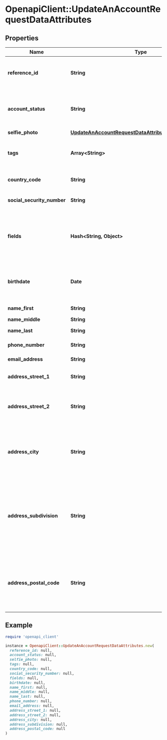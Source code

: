 # OpenapiClient::UpdateAnAccountRequestDataAttributes

## Properties

| Name | Type | Description | Notes |
| ---- | ---- | ----------- | ----- |
| **reference_id** | **String** | Reference ID on Account, refers to an entity in your user model | [optional] |
| **account_status** | **String** | BETA FEATURE -- Name of the status to set on this Account. | [optional] |
| **selfie_photo** | [**UpdateAnAccountRequestDataAttributesAllOfSelfiePhoto**](UpdateAnAccountRequestDataAttributesAllOfSelfiePhoto.md) |  | [optional] |
| **tags** | **Array&lt;String&gt;** | A list of tag names to be associated with the Account. | [optional] |
| **country_code** | **String** | ISO 3166-1 alpha 2 country code. | [optional] |
| **social_security_number** | **String** | Social security number. | [optional] |
| **fields** | **Hash&lt;String, Object&gt;** | JSON key-value pairs of field name to field value. Schema is defined by your Account Type. | [optional] |
| **birthdate** | **Date** | Birthdate, must be in the format \&quot;YYYY-MM-DD\&quot;. | [optional] |
| **name_first** | **String** | Given or first name. | [optional] |
| **name_middle** | **String** | Middle name. | [optional] |
| **name_last** | **String** | Family or last name. | [optional] |
| **phone_number** | **String** | Phone number. | [optional] |
| **email_address** | **String** | Email address. | [optional] |
| **address_street_1** | **String** | Street name of residence address. | [optional] |
| **address_street_2** | **String** | Extension of residence address, usually apartment or suite number. | [optional] |
| **address_city** | **String** | City of residence address. Not all international addresses use this attribute. | [optional] |
| **address_subdivision** | **String** | State or subdivision of residence address. In the US, this should be the unabbreviated name. Not all international addresses use this attribute. | [optional] |
| **address_postal_code** | **String** | ZIP or postal code of residence address. Not all international addresses use this attribute. | [optional] |

## Example

```ruby
require 'openapi_client'

instance = OpenapiClient::UpdateAnAccountRequestDataAttributes.new(
  reference_id: null,
  account_status: null,
  selfie_photo: null,
  tags: null,
  country_code: null,
  social_security_number: null,
  fields: null,
  birthdate: null,
  name_first: null,
  name_middle: null,
  name_last: null,
  phone_number: null,
  email_address: null,
  address_street_1: null,
  address_street_2: null,
  address_city: null,
  address_subdivision: null,
  address_postal_code: null
)
```

